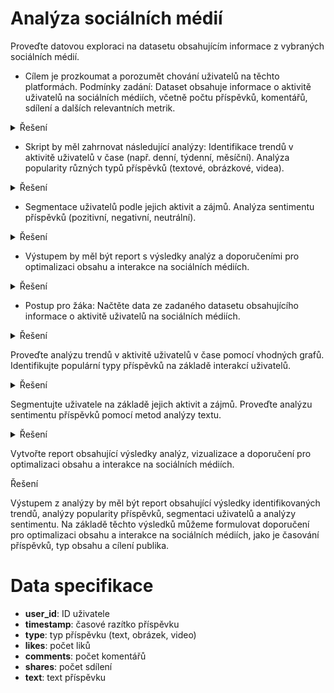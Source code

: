 # Analýza sociálních médií

Proveďte datovou exploraci na datasetu obsahujícím informace z vybraných sociálních médií.

- Cílem je prozkoumat a porozumět chování uživatelů na těchto platformách. Podmínky zadání: Dataset obsahuje informace o aktivitě uživatelů na sociálních médiích, včetně počtu příspěvků, komentářů, sdílení a dalších relevantních metrik.
  
<details>
<summary>Řešení</summary>

Pro provedení analýzy chování uživatelů na sociálních médiích budeme používat dataset obsahující informace o aktivitě uživatelů. Začneme načtením dat a jejich předběžnou explorací.

</details>

- Skript by měl zahrnovat následující analýzy: Identifikace trendů v aktivitě uživatelů v čase (např. denní, týdenní, měsíční). Analýza popularity různých typů příspěvků (textové, obrázkové, videa).

<details>
<summary>Řešení</summary>

Pro identifikaci trendů v aktivitě uživatelů v čase můžeme využít časového razítka příspěvků. Poté můžeme vytvořit grafy zobrazující vývoj počtu příspěvků, komentářů a sdílení v průběhu času.

Analýza popularity různých typů příspěvků vyžaduje kategorizaci příspěvků podle typu (textové, obrázkové, videa) a následné porovnání interakcí, jako jsou liky, komentáře a sdílení, mezi těmito typy.

</details>

- Segmentace uživatelů podle jejich aktivit a zájmů. Analýza sentimentu příspěvků (pozitivní, negativní, neutrální).

<details>
<summary>Řešení</summary>

Pro segmentaci uživatelů můžeme využít jejich aktivitu na sociálních médiích, jako je počet příspěvků, komentářů a sdílení. Analýza sentimentu příspěvků vyžaduje použití metod analýzy textu k určení, zda jsou příspěvky pozitivní, negativní nebo neutrální.

</details>

- Výstupem by měl být report s výsledky analýz a doporučeními pro optimalizaci obsahu a interakce na sociálních médiích.

<details>
<summary>Řešení</summary>

Výstupem z analýzy by měl být report obsahující výsledky identifikovaných trendů, analýzy popularity příspěvků, segmentaci uživatelů a analýzy sentimentu. Na základě těchto výsledků můžeme formulovat doporučení pro optimalizaci obsahu a interakce na sociálních médiích, jako je časování příspěvků, typ obsahu a cílení publika.

</details>

- Postup pro žáka: Načtěte data ze zadaného datasetu obsahujícího informace o aktivitě uživatelů na sociálních médiích.

<details>
<summary>Řešení</summary>

Postup pro žáka by měl zahrnovat načtení dat ze zadaného datasetu pomocí vhodného programovacího jazyka a knihoven pro analýzu dat, jako je Python s knihovnami Pandas a NumPy.

</details>

Proveďte analýzu trendů v aktivitě uživatelů v čase pomocí vhodných grafů. Identifikujte populární typy příspěvků na základě interakcí uživatelů.

<details>
<summary>Řešení</summary>

Pro analýzu trendů v aktivitě uživatelů v čase můžeme vytvořit grafy zobrazující vývoj počtu příspěvků, komentářů a sdílení v průběhu času. K identifikaci populárních typů příspěvků můžeme porovnat interakce (liky, komentáře, sdílení) mezi různými typy příspěvků.

</details>

Segmentujte uživatele na základě jejich aktivit a zájmů. Proveďte analýzu sentimentu příspěvků pomocí metod analýzy textu.

<details>
<summary>Řešení</summary>

Pro segmentaci uživatelů můžeme využít jejich aktivitu na sociálních médiích, jako je počet příspěvků, komentářů a sdílení. Analýza sentimentu příspěvků vyžaduje použití metod analýzy textu k určení, zda jsou příspěvky pozitivní, negativní nebo neutrální.

</details>

Vytvořte report obsahující výsledky analýz, vizualizace a doporučení pro optimalizaci obsahu a interakce na sociálních médiích.

<summary>Řešení</summary>

Výstupem z analýzy by měl být report obsahující výsledky identifikovaných trendů, analýzy popularity příspěvků, segmentaci uživatelů a analýzy sentimentu. Na základě těchto výsledků můžeme formulovat doporučení pro optimalizaci obsahu a interakce na sociálních médiích, jako je časování příspěvků, typ obsahu a cílení publika.

# Data specifikace

- **user_id**: ID uživatele
- **timestamp**: časové razítko příspěvku
- **type**: typ příspěvku (text, obrázek, video)
- **likes**: počet liků
- **comments**: počet komentářů
- **shares**: počet sdílení
- **text**: text příspěvku

</details>
